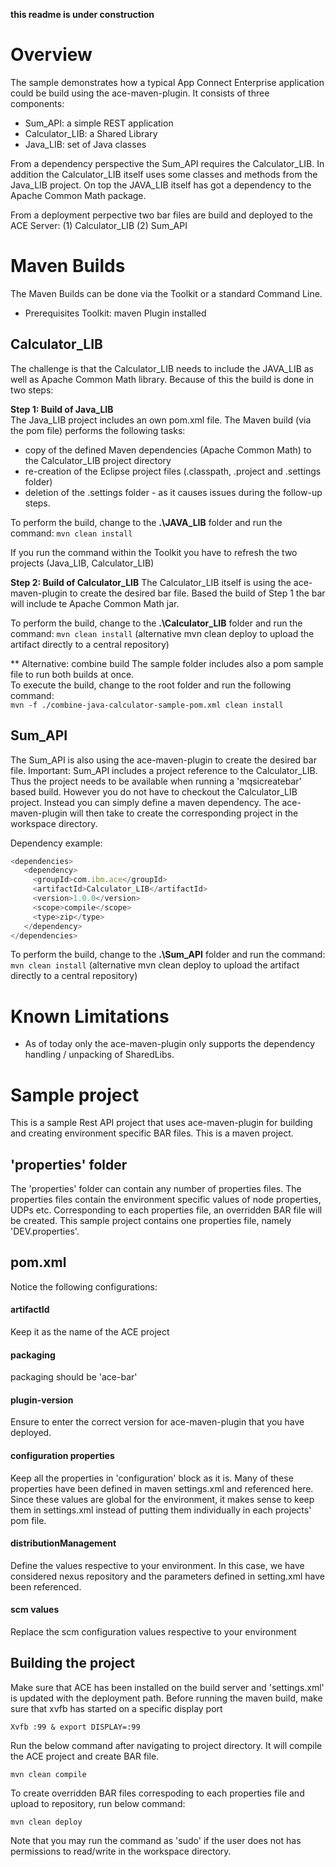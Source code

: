 **this readme is under construction** 


# Overview 
The sample demonstrates how a typical App Connect Enterprise application could be build using the ace-maven-plugin. 
It consists of three components:  
 
- Sum_API: a simple REST application 
- Calculator_LIB: a Shared Library 
- Java_LIB: set of Java classes 

From a dependency perspective the Sum_API requires the Calculator_LIB. In addition the Calculator_LIB itself 
uses some classes and methods from the Java_LIB project. On top the JAVA_LIB itself has got a dependency to the Apache Common Math package. 

From a deployment perpective two bar files are build and deployed to the ACE Server: 
(1) Calculator_LIB 
(2) Sum_API 


# Maven Builds 
The Maven Builds can be done via the Toolkit or a standard Command Line. 
- Prerequisites Toolkit: maven Plugin installed 

## Calculator_LIB 
The challenge is that the Calculator_LIB needs to include the JAVA_LIB as well as Apache Common Math library.
Because of this the build is done in two steps:  

**Step 1: Build of Java_LIB**  
The Java_LIB project includes an own pom.xml file. The Maven build (via the pom file) performs the following tasks:
- copy of the defined Maven dependencies (Apache Common Math) to the Calculator_LIB project directory  
- re-creation of the Eclipse project files (.classpath, .project and .settings folder)
- deletion of the .settings folder - as it causes issues during the follow-up steps. 

To perform the build, change to the **.\JAVA_LIB** folder and run the command: 
`mvn clean install` 

If you run the command within the Toolkit you have to refresh the two projects (Java_LIB, Calculator_LIB) 


**Step 2: Build of Calculator_LIB** 
The Calculator_LIB itself is using the ace-maven-plugin to create the desired bar file. 
Based the build of Step 1 the bar will include te Apache Common Math jar.  

To perform the build, change to the **.\Calculator_LIB** folder and run the command: 
`mvn clean install`  (alternative mvn clean deploy to upload the artifact directly to a central repository) 

** Alternative: combine build 
The sample folder includes also a pom sample file to run both builds at once.  
To execute the build, change to the root folder and run the following command:   
`mvn -f ./combine-java-calculator-sample-pom.xml clean install`  



## Sum_API 
The Sum_API is also using the ace-maven-plugin to create the desired bar file. 
Important: Sum_API includes a project reference to the Calculator_LIB. Thus the project needs to be available when running a 'mqsicreatebar' based build. 
However you do not have to checkout the Calculator_LIB project. Instead you can simply define a maven dependency. The ace-maven-plugin will then take to create the corresponding project in the workspace directory. 

Dependency example: 

```javascript
<dependencies>
   <dependency>
     <groupId>com.ibm.ace</groupId>
     <artifactId>Calculator_LIB</artifactId>
     <version>1.0.0</version>
     <scope>compile</scope>
     <type>zip</type> 
   </dependency>
</dependencies>
```
To perform the build, change to the **.\Sum_API** folder and run the command: 
`mvn clean install`  (alternative mvn clean deploy to upload the artifact directly to a central repository) 



# Known Limitations  
- As of today only the ace-maven-plugin only supports the dependency handling / unpacking of SharedLibs. 




# Sample project
This is a sample Rest API project that uses ace-maven-plugin for building and creating environment specific BAR files. This is a maven project.

## 'properties' folder
The 'properties' folder can contain any number of properties files. The properties files contain the environment specific values of node properties, UDPs etc. Corresponding to each properties file, an overridden BAR file will be created. This sample project contains one properties file, namely 'DEV.properties'.

## pom.xml
Notice the following configurations:
#### artifactId
Keep it as the name of the ACE project
#### packaging
packaging should be 'ace-bar'
#### plugin-version
Ensure to enter the correct version for ace-maven-plugin that you have deployed.
#### configuration properties
Keep all the properties in 'configuration' block as it is. Many of these properties have been defined in maven settings.xml and referenced here. Since these values are global for the environment, it makes sense to keep them in settings.xml instead of putting them individually in each projects' pom file.
#### distributionManagement
Define the values respective to your environment. In this case, we have considered nexus repository and the parameters defined in setting.xml have been referenced. 
#### scm values
Replace the scm configuration values respective to your environment

## Building the project
Make sure that ACE has been installed on the build server and 'settings.xml' is updated with the deployment path. Before running the maven build, make sure that xvfb has started on a specific display port

`Xvfb :99 &
export DISPLAY=:99`

Run the below command after navigating to project directory. It will compile the ACE project and create BAR file.

`mvn clean compile`

To create overridden BAR files correspoding to each properties file and upload to repository, run below command:

`mvn clean deploy`

Note that you may run the command as 'sudo' if the user does not has permissions to read/write in the workspace directory.
